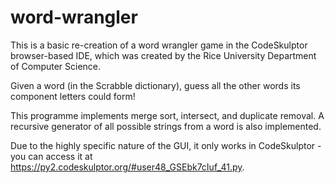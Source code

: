 # word-wrangler

This is a basic re-creation of a word wrangler game in the CodeSkulptor browser-based IDE, which was created by the Rice University Department of Computer Science. 

Given a word (in the Scrabble dictionary), guess all the other words its component letters could form!

This programme implements merge sort, intersect, and duplicate removal. A recursive generator of all possible strings from a word is also implemented.

Due to the highly specific nature of the GUI, it only works in CodeSkulptor - you can access it at https://py2.codeskulptor.org/#user48_GSEbk7cIuf_41.py.

